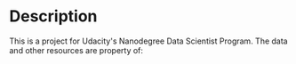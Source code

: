 # Description 

This is a project for Udacity's Nanodegree Data Scientist Program. 
The data and other resources are property of: 



